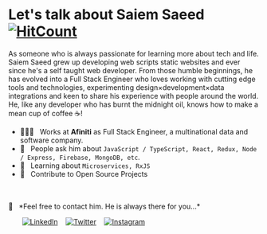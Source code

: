 # Let's talk about Saiem Saeed [![HitCount](http://hits.dwyl.com/saiemsaeed/saiemsaeed.svg)](http://hits.dwyl.com/saiemsaeed/saiemsaeed)

As someone who is always passionate for learning more about tech and life. Saiem Saeed grew up developing web scripts static websites and ever since he's a self taught web developer. From those humble beginnings, he has evolved into a Full Stack Engineer who loves working with cutting edge tools and technologies, experimenting design×development×data integrations and keen to share his experience with people around the world. He, like any developer who has burnt the midnight oil, knows how to make a mean cup of coffee ☕️! 

  * 👨🏻‍💻 &nbsp; Works at **Afiniti** as Full Stack Engineer, a multinational data and software company.
  * 💬 &nbsp; People ask him about `JavaScript / TypeScript, React, Redux, Node / Express, Firebase, MongoDB, etc`.
  * 📖 &nbsp; Learning about `Microservices, RxJS`
  * 🤝 &nbsp; Contribute to Open Source Projects

<br />
<br />
📩 &nbsp; *Feel free to contact him. He is always there for you...* <br />
  
  &nbsp; &nbsp; &nbsp; &nbsp;[![LinkedIn](https://raw.githubusercontent.com/saiemsaeed/saiemsaeed/master/linkedin-icon.png)](https://www.linkedin.com/in/saiemsaeed/) &nbsp;&nbsp; [![Twitter](https://raw.githubusercontent.com/saiemsaeed/saiemsaeed/master/twitter-icon.png)](https://twitter.com/saiemsaeed) &nbsp;&nbsp; [![Instagram](https://raw.githubusercontent.com/saiemsaeed/saiemsaeed/master/instagram-icon.png)](https://www.instagram.com/saiemsaeed/)
